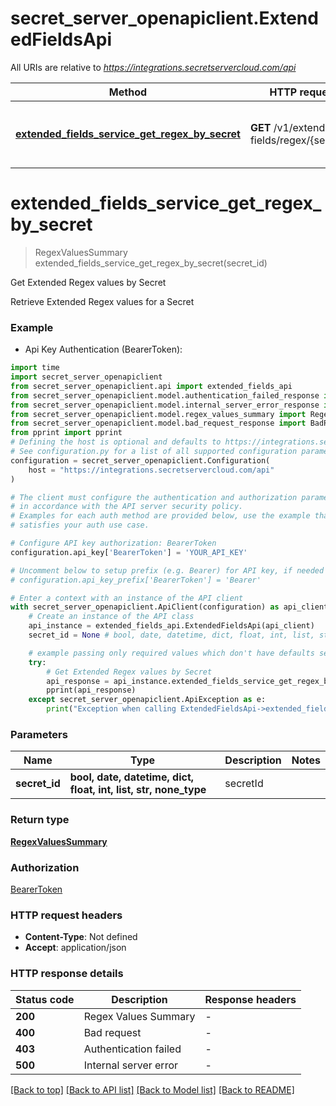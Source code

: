 # secret_server_openapiclient.ExtendedFieldsApi

All URIs are relative to *https://integrations.secretservercloud.com/api*

Method | HTTP request | Description
------------- | ------------- | -------------
[**extended_fields_service_get_regex_by_secret**](ExtendedFieldsApi.md#extended_fields_service_get_regex_by_secret) | **GET** /v1/extended-fields/regex/{secretId} | Get Extended Regex values by Secret


# **extended_fields_service_get_regex_by_secret**
> RegexValuesSummary extended_fields_service_get_regex_by_secret(secret_id)

Get Extended Regex values by Secret

Retrieve Extended Regex values for a Secret

### Example

* Api Key Authentication (BearerToken):

```python
import time
import secret_server_openapiclient
from secret_server_openapiclient.api import extended_fields_api
from secret_server_openapiclient.model.authentication_failed_response import AuthenticationFailedResponse
from secret_server_openapiclient.model.internal_server_error_response import InternalServerErrorResponse
from secret_server_openapiclient.model.regex_values_summary import RegexValuesSummary
from secret_server_openapiclient.model.bad_request_response import BadRequestResponse
from pprint import pprint
# Defining the host is optional and defaults to https://integrations.secretservercloud.com/api
# See configuration.py for a list of all supported configuration parameters.
configuration = secret_server_openapiclient.Configuration(
    host = "https://integrations.secretservercloud.com/api"
)

# The client must configure the authentication and authorization parameters
# in accordance with the API server security policy.
# Examples for each auth method are provided below, use the example that
# satisfies your auth use case.

# Configure API key authorization: BearerToken
configuration.api_key['BearerToken'] = 'YOUR_API_KEY'

# Uncomment below to setup prefix (e.g. Bearer) for API key, if needed
# configuration.api_key_prefix['BearerToken'] = 'Bearer'

# Enter a context with an instance of the API client
with secret_server_openapiclient.ApiClient(configuration) as api_client:
    # Create an instance of the API class
    api_instance = extended_fields_api.ExtendedFieldsApi(api_client)
    secret_id = None # bool, date, datetime, dict, float, int, list, str, none_type | secretId

    # example passing only required values which don't have defaults set
    try:
        # Get Extended Regex values by Secret
        api_response = api_instance.extended_fields_service_get_regex_by_secret(secret_id)
        pprint(api_response)
    except secret_server_openapiclient.ApiException as e:
        print("Exception when calling ExtendedFieldsApi->extended_fields_service_get_regex_by_secret: %s\n" % e)
```


### Parameters

Name | Type | Description  | Notes
------------- | ------------- | ------------- | -------------
 **secret_id** | **bool, date, datetime, dict, float, int, list, str, none_type**| secretId |

### Return type

[**RegexValuesSummary**](RegexValuesSummary.md)

### Authorization

[BearerToken](../README.md#BearerToken)

### HTTP request headers

 - **Content-Type**: Not defined
 - **Accept**: application/json


### HTTP response details

| Status code | Description | Response headers |
|-------------|-------------|------------------|
**200** | Regex Values Summary |  -  |
**400** | Bad request |  -  |
**403** | Authentication failed |  -  |
**500** | Internal server error |  -  |

[[Back to top]](#) [[Back to API list]](../README.md#documentation-for-api-endpoints) [[Back to Model list]](../README.md#documentation-for-models) [[Back to README]](../README.md)

